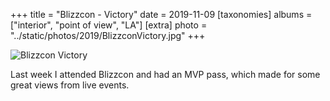 +++
title = "Blizzcon - Victory"
date = 2019-11-09
[taxonomies]
albums = ["interior", "point of view", "LA"]
[extra]
photo = "../static/photos/2019/BlizzconVictory.jpg"
+++

![Blizzcon Victory](/photos/2019/BlizzconVictory.jpg "A room with a veiw")

Last week I attended Blizzcon and had an MVP pass, which made for some great views from live events.
